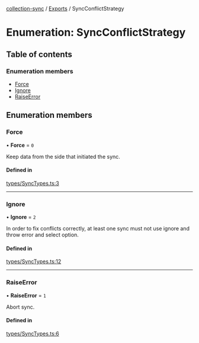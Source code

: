 [collection-sync](../README.md) / [Exports](../modules.md) / SyncConflictStrategy

# Enumeration: SyncConflictStrategy

## Table of contents

### Enumeration members

- [Force](SyncConflictStrategy.md#force)
- [Ignore](SyncConflictStrategy.md#ignore)
- [RaiseError](SyncConflictStrategy.md#raiseerror)

## Enumeration members

### Force

• **Force** = `0`

Keep data from the side that initiated the sync.

#### Defined in

[types/SyncTypes.ts:3](https://github.com/ChrisVilches/Collection-Sync/blob/7ba4c6e/src/types/SyncTypes.ts#L3)

___

### Ignore

• **Ignore** = `2`

In order to fix conflicts correctly, at least one
sync must not use ignore and throw error and select option.

#### Defined in

[types/SyncTypes.ts:12](https://github.com/ChrisVilches/Collection-Sync/blob/7ba4c6e/src/types/SyncTypes.ts#L12)

___

### RaiseError

• **RaiseError** = `1`

Abort sync.

#### Defined in

[types/SyncTypes.ts:6](https://github.com/ChrisVilches/Collection-Sync/blob/7ba4c6e/src/types/SyncTypes.ts#L6)
